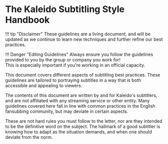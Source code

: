 # The Kaleido Subtitling Style Handbook

!!! tip "Disclaimer"
    These guidelines are a living document,
    and will be updated as we continue to learn new techniques
    and further refine our best practices.

!!! Danger "Editing Guidelines"
    Always ensure you follow the guidelines provided to you
    by the group or company you work for!<br>
    This is especially important if you're working in an official capacity.

This document covers different aspects of subtitling best practices.
These guidelines are tailored to portraying subtitles in a way
that is both accessible and appealing to viewers.

The contents of this document are written by and for Kaleido's subtitlers,
and are not affiliated with any streaming service or other entity.
Many guidelines covered here fall in line with common practices
in the English fansubbing community,
but may deviate in certain aspects.

These are not hard rules you must follow to the letter,
nor are they intended to be the definitive word on the subject.
The hallmark of a good subtitler is knowing
how to adapt as the situation demands,
and when one should deviate from the norm.
